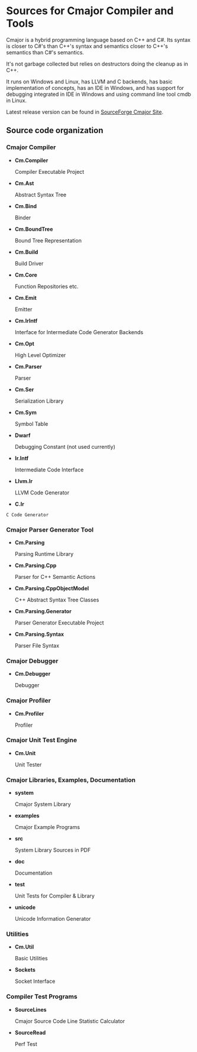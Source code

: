 
Sources for Cmajor Compiler and Tools
=====================================

Cmajor is a hybrid programming language based on C++ and C#.  Its
syntax is closer to C#'s than C++'s syntax and semantics closer to
C++'s semantics than C#'s semantics.

It's not garbage collected but relies on destructors doing the cleanup
as in C++.

It runs on Windows and Linux, has LLVM and C backends, has basic
implementation of concepts, has an IDE in Windows, and has support for
debugging integrated in IDE in Windows and using command line tool
cmdb in Linux.

Latest release version can be found in [SourceForge Cmajor Site](http://sourceforge.net/projects/cmajor/).

Source code organization
------------------------

### Cmajor Compiler ###

+   **Cm.Compiler**

    Compiler Executable Project

+   **Cm.Ast**

    Abstract Syntax Tree

+   **Cm.Bind**

    Binder

+   **Cm.BoundTree**

    Bound Tree Representation

+   **Cm.Build**

    Build Driver

+   **Cm.Core**

    Function Repositories etc.

+   **Cm.Emit**

    Emitter

+   **Cm.IrIntf**

    Interface for Intermediate Code Generator Backends

+   **Cm.Opt**

    High Level Optimizer

+   **Cm.Parser**

    Parser

+   **Cm.Ser**

    Serialization Library

+   **Cm.Sym**

    Symbol Table

+   **Dwarf**

    Debugging Constant (not used currently)

+   **Ir.Intf**

    Intermediate Code Interface

+   **Llvm.Ir**

    LLVM Code Generator

+    **C.Ir**

    C Code Generator

### Cmajor Parser Generator Tool ###

+   **Cm.Parsing**

    Parsing Runtime Library

+   **Cm.Parsing.Cpp**

    Parser for C++ Semantic Actions

+   **Cm.Parsing.CppObjectModel**

    C++ Abstract Syntax Tree Classes

+   **Cm.Parsing.Generator**

    Parser Generator Executable Project

+   **Cm.Parsing.Syntax**

    Parser File Syntax

### Cmajor Debugger ###

+   **Cm.Debugger**

    Debugger

### Cmajor Profiler ###

+   **Cm.Profiler**

    Profiler

### Cmajor Unit Test Engine ###

+   **Cm.Unit**

    Unit Tester

### Cmajor Libraries, Examples, Documentation ###

+   **system**

    Cmajor System Library

+   **examples**

    Cmajor Example Programs

+   **src**

    System Library Sources in PDF

+   **doc**

    Documentation

+   **test**

    Unit Tests for Compiler & Library

+   **unicode**

    Unicode Information Generator

### Utilities ###

+   **Cm.Util**

    Basic Utilities

+   **Sockets**

    Socket Interface

### Compiler Test Programs ###

+   **SourceLines**

    Cmajor Source Code Line Statistic Calculator

+   **SourceRead**

    Perf Test
